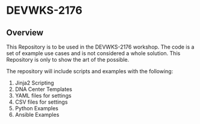 # DEVWKS-2176 
## Overview

This Repository is to be used in the DEVWKS-2176 workshop. The code is a set of example use cases and is not considered a whole solution. This Repository is only to show the art of the possible.

The repository will include scripts and examples with the following:

1. Jinja2 Scripting
2. DNA Center Templates
3. YAML files for settings
4. CSV files for settings
5. Python Examples 
6. Ansible Examples
